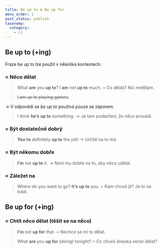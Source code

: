 ```yaml
---
title: Be up to & Be up for
menu_order: 1
post_status: publish
taxonomy:
  category:
    - c1
---
```


## Be up to (+ing)

Fráze be up to lze použít v několika kontextech:

### = Něco dělat

> What **are** you **up to**? I **am** not **up to** much. = Co děláš? Nic nedělám.

> ~~I am up to playing games.~~

→ V odpovědi se _be up to_ používá pouze se záporem.

> I think **he’s up to** something. → Je tam podezření, že něco provádí.

### = Být dostatečně dobrý

> **You’re** definitely **up to** the job! → Určitě na to má.

### = Být někomu dobře

> **I’m** not **up to** it. → Není mu dobře na to, aby něco udělal.

### = Záležet na

> Where do you want to go? **It’s up to** you. = Kam chceš jít? Je to na tobě.

## Be up for (+ing)

### = Chtít něco dělat (těšit se na něco)

> **I’m** not **up for** that. = Nechce se mi to dělat.

> What **are** you **up for** (doing) tonight? = Co chceš dneska večer dělat?
